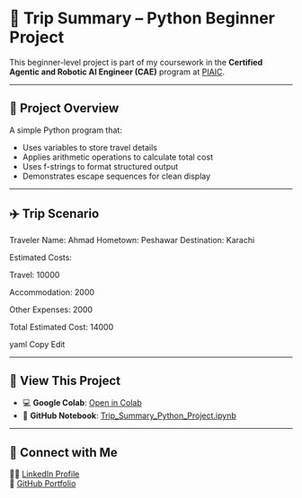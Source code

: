 # 🧳 Trip Summary – Python Beginner Project

This beginner-level project is part of my coursework in the **Certified Agentic and Robotic AI Engineer (CAE)** program at [PIAIC](https://piaic.org/).

---

## 📌 Project Overview

A simple Python program that:
- Uses variables to store travel details
- Applies arithmetic operations to calculate total cost
- Uses f-strings to format structured output
- Demonstrates escape sequences for clean display

---

## ✈️ Trip Scenario

Traveler Name: Ahmad
Hometown: Peshawar
Destination: Karachi

Estimated Costs:

Travel: 10000

Accommodation: 2000

Other Expenses: 2000

Total Estimated Cost: 14000

yaml
Copy
Edit

---

## 🔗 View This Project

- 💻 **Google Colab**: [Open in Colab](https://colab.research.google.com/drive/1HlBe5P4ZCIAxg0a0HP8kS8ZJI_u8q0NM?usp=sharing)  
- 📂 **GitHub Notebook**: [Trip_Summary_Python_Project.ipynb](https://github.com/uzairahmadai/python-projects/blob/main/Trip_Summary_Python_Project.ipynb)

---

## 💬 Connect with Me

👨‍💻 [LinkedIn Profile](https://www.linkedin.com/in/uzairahmadai)  
📂 [GitHub Portfolio](https://github.com/uzairahmadai)
